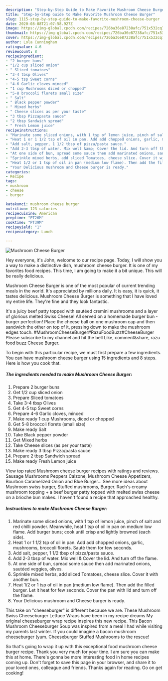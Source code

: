 ```yaml
---
description: "Step-by-Step Guide to Make Favorite Mushroom Cheese Burger"
title: "Step-by-Step Guide to Make Favorite Mushroom Cheese Burger"
slug: 1115-step-by-step-guide-to-make-favorite-mushroom-cheese-burger
date: 2020-08-08T21:07:58.927Z
image: https://img-global.cpcdn.com/recipes/726ba36e87238afc/751x532cq70/mushroom-cheese-burger-recipe-main-photo.jpg
thumbnail: https://img-global.cpcdn.com/recipes/726ba36e87238afc/751x532cq70/mushroom-cheese-burger-recipe-main-photo.jpg
cover: https://img-global.cpcdn.com/recipes/726ba36e87238afc/751x532cq70/mushroom-cheese-burger-recipe-main-photo.jpg
author: Lola Cunningham
ratingvalue: 4.6
reviewcount: 8
recipeingredient:
- "2 burger buns"
- "1/2 cup sliced onion"
- " Sliced tomatoes"
- "3-4 tbsp Olives"
- "4-5 tsp Sweet corns"
- "4-6 Garlic cloves minced"
- "1 cup Mushrooms diced or chopped"
- "5-8 broccoli florets small size"
- " Salt"
- " Black pepper powder"
- " Mixed herbs"
- " Cheese slices as per your taste"
- "3 tbsp Pizzapasta sauce"
- "2 tbsp Sandwich spread"
- " Fresh Lemon juice"
recipeinstructions:
- "Marinate some sliced onions, with 1 tsp of lemon juice, pinch of salt and red chilli powder. Meanwhile, heat 1 tsp of oil in pan on medium low flame. Add burger buns; cook until crisp and lightly browned (each side)."
- "Heat 1 or 1 1/2 tsp of oil in pan. Add add chopped onions, garlic, mushrooms, broccoli florets. Sauté them for few seconds."
- "Add salt, pepper, 1 1/2 tbsp of pizza/pasta sauce."
- "Add 2-3 tbsp of water. Mix well &amp; Cover the lid. And turn off the flame."
- "At one side of bun, spread some sauce then add marinated onions, sautéed veggies, olives."
- "Sprinkle mixed herbs, add sliced Tomatoes, cheese slice. Cover it with another bun."
- "Heat 1/2 or 1 tsp of oil in pan (medium low flame). Then add the filled burger. Let it heat for few seconds. Cover the pan with lid and turn off the flame."
- "Your Delicious mushroom and Cheese burger is ready."
categories:
- Recipe
tags:
- mushroom
- cheese
- burger

katakunci: mushroom cheese burger 
nutrition: 123 calories
recipecuisine: American
preptime: "PT26M"
cooktime: "PT39M"
recipeyield: "1"
recipecategory: Lunch

---
```



![Mushroom Cheese Burger](https://img-global.cpcdn.com/recipes/726ba36e87238afc/751x532cq70/mushroom-cheese-burger-recipe-main-photo.jpg)

Hey everyone, it's John, welcome to our recipe page. Today, I will show you a way to make a distinctive dish, mushroom cheese burger. It is one of my favorites food recipes. This time, I am going to make it a bit unique. This will be really delicious.

Mushroom Cheese Burger is one of the most popular of current trending meals in the world. It's appreciated by millions daily. It is easy, it is quick, it tastes delicious. Mushroom Cheese Burger is something that I have loved my entire life. They're fine and they look fantastic.

It&#39;s a juicy beef patty topped with sautéed cremini mushrooms and a layer of glorious melted Swiss Cheese! All served on a homemade burger bun - burger perfection! Place the cheese ball on one mushroom cap and then sandwich the other on top of it, pressing down to make the mushroom edges touch. #MushroomCheeseBurger#RazuFoodBuzz#CheeseBurger Please subscribe to my channel and hit the bell Like, comment&amp;share, razu food buzz Cheese Burger.


To begin with this particular recipe, we must first prepare a few ingredients. You can have mushroom cheese burger using 15 ingredients and 8 steps. Here is how you cook that.

<!--inarticleads1-->

##### The ingredients needed to make Mushroom Cheese Burger:

1. Prepare 2 burger buns
1. Get 1/2 cup sliced onion
1. Prepare  Sliced tomatoes
1. Take 3-4 tbsp Olives
1. Get 4-5 tsp Sweet corns
1. Prepare 4-6 Garlic cloves, minced
1. Make ready 1 cup Mushrooms, diced or chopped
1. Get 5-8 broccoli florets (small size)
1. Make ready  Salt
1. Take  Black pepper powder
1. Get  Mixed herbs
1. Take  Cheese slices (as per your taste)
1. Make ready 3 tbsp Pizza/pasta sauce
1. Prepare 2 tbsp Sandwich spread
1. Make ready  Fresh Lemon juice


View top rated Mushroom cheese burger recipes with ratings and reviews. Sausage Mushrooms Peppers Calzone, Mushroom Cheese Appetizers, Bourbon Caramelized Onion and Blue Burger… See more ideas about Mushroom swiss burger, Stuffed mushrooms, Burger. Rach&#39;s creamy mushroom topping + a beef burger patty topped with melted swiss cheese on a brioche bun makes. I haven&#39;t found a recipe that approached healthy. 

<!--inarticleads2-->

##### Instructions to make Mushroom Cheese Burger:

1. Marinate some sliced onions, with 1 tsp of lemon juice, pinch of salt and red chilli powder. Meanwhile, heat 1 tsp of oil in pan on medium low flame. Add burger buns; cook until crisp and lightly browned (each side).
1. Heat 1 or 1 1/2 tsp of oil in pan. Add add chopped onions, garlic, mushrooms, broccoli florets. Sauté them for few seconds.
1. Add salt, pepper, 1 1/2 tbsp of pizza/pasta sauce.
1. Add 2-3 tbsp of water. Mix well &amp; Cover the lid. And turn off the flame.
1. At one side of bun, spread some sauce then add marinated onions, sautéed veggies, olives.
1. Sprinkle mixed herbs, add sliced Tomatoes, cheese slice. Cover it with another bun.
1. Heat 1/2 or 1 tsp of oil in pan (medium low flame). Then add the filled burger. Let it heat for few seconds. Cover the pan with lid and turn off the flame.
1. Your Delicious mushroom and Cheese burger is ready.


This take on &#34;cheeseburger&#34; is different because we are. These Mushroom Swiss Cheeseburger Lettuce Wraps have been in my recipe dreams My original cheeseburger wrap recipe inspires this new recipe. This Bacon Mushroom Cheeseburger Soup was inspired from a meal I had while visiting my parents last winter. If you could imagine a bacon mushroom cheeseburger (yum. Cheeseburger Stuffed Mushrooms to the rescue! 

So that's going to wrap it up with this exceptional food mushroom cheese burger recipe. Thank you very much for your time. I am sure you can make this at home. There's gonna be more interesting food in home recipes coming up. Don't forget to save this page in your browser, and share it to your loved ones, colleague and friends. Thanks again for reading. Go on get cooking!

